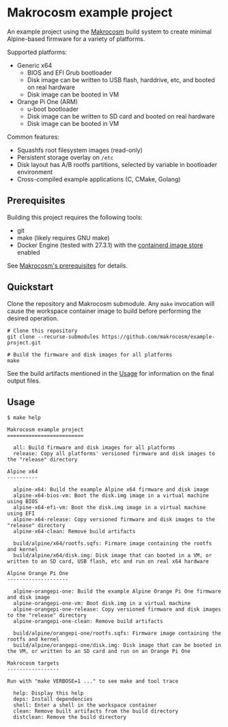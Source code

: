 # Makrocosm example project

An example project using the [Makrocosm](https://www.github.com/makrocosm/makrocosm)
build system to create minimal Alpine-based firmware for a variety of platforms.

Supported platforms:

 - Generic x64
   - BIOS and EFI Grub bootloader
   - Disk image can be written to USB flash, harddrive, etc, and booted on real hardware
   - Disk image can be booted in VM
 - Orange Pi One (ARM)
   - u-boot bootloader
   - Disk image can be written to SD card and booted on real hardware
   - Disk image can be booted in VM

Common features:

  - Squashfs root filesystem images (read-only)
  - Persistent storage overlay on `/etc`
  - Disk layout has A/B rootfs partitions, selected by variable in bootloader environment
  - Cross-compiled example applications (C, CMake, Golang)

## Prerequisites

Building this project requires the following tools:

  - git
  - make (likely requires GNU make)
  - Docker Engine (tested with 27.3.1)
    with the [containerd image store](https://docs.docker.com/engine/storage/containerd/) enabled

See [Makrocosm's prerequisites](https://makrocosm.github.io/makrocosm/getting-started/#prerequisites) for details.

## Quickstart

Clone the repository and Makrocosm submodule. Any `make` invocation will
cause the workspace container image to build before performing the desired
operation.

```
# Clone this repository
git clone --recurse-submodules https://github.com/makrocosm/example-project.git

# Build the firmware and disk images for all platforms
make
```

See the build artifacts mentioned in the [Usage](#usage) for information on
the final output files.

## Usage

```
$ make help

Makrocosm example project
=========================

  all: Build firmware and disk images for all platforms
  release: Copy all platforms' versioned firmware and disk images to the "release" directory

Alpine x64
----------

  alpine-x64: Build the example Alpine x64 firmware and disk image
  alpine-x64-bios-vm: Boot the disk.img image in a virtual machine using BIOS
  alpine-x64-efi-vm: Boot the disk.img image in a virtual machine using EFI
  alpine-x64-release: Copy versioned firmware and disk images to the "release" directory
  alpine-x64-clean: Remove build artifacts

  build/alpine/x64/rootfs.sqfs: Firmare image containing the rootfs and kernel
  build/alpine/x64/disk.img: Disk image that can booted in a VM, or written to an SD card, USB flash, etc and run on real x64 hardware

Alpine Orange Pi One
--------------------

  alpine-orangepi-one: Build the example Alpine Orange Pi One firmware and disk image
  alpine-orangepi-one-vm: Boot disk.img in a virtual machine
  alpine-orangepi-one-release: Copy versioned firmware and disk images to the "release" directory
  alpine-orangepi-one-clean: Remove build artifacts

  build/alpine/orangepi-one/rootfs.sqfs: Firmware image containing the rootfs and kernel
  build/alpine/orangepi-one/disk.img: Disk image that can be booted in the VM, or written to an SD card and run on an Orange Pi One

Makrocosm targets
-----------------

Run with "make VERBOSE=1 ..." to see make and tool trace

  help: Display this help
  deps: Install dependencies
  shell: Enter a shell in the workspace container
  clean: Remove built artifacts from the build directory
  distclean: Remove the build directory

```
